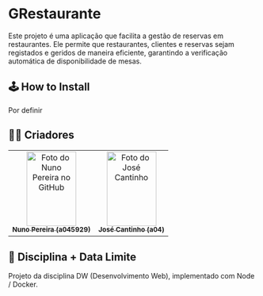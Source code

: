# GRestaurante

Este projeto é uma aplicação que facilita a gestão de reservas em restaurantes. Ele permite que restaurantes, clientes e reservas sejam registados e geridos de maneira eficiente, garantindo a verificação automática de disponibilidade de mesas.

## 🕹️ How to Install

Por definir

## 👨🏻 Criadores

<table>
  <tr>
    <td align="center">
      <a href="https://github.com/nunotapxD">
        <img src="https://cdn.intra.42.fr/users/2ef10d3be26d53929c2029b071c1e53a/ntomas-a.jpg" width="100px;" height="150px;" alt="Foto do Nuno Pereira no GitHub"/><br>
        <sub>
          <b>Nuno Pereira (a045929)</b>
        </sub>
      </a>
    </td>
    <td align="center">
      <a href="https://github.com/a045580">
        <img src="https://i.ibb.co/kSTSMFC/Captura-de-ecr-2024-12-03-064539.png" width="100px;" height="150px;" alt="Foto do José Cantinho"/><br>
        <sub>
          <b>José Cantinho (a04)</b>
        </sub>
      </a>
    </td>
  </tr>
</table>


## 📝 Disciplina + Data Limite

Projeto da disciplina DW (Desenvolvimento Web), implementado com Node / Docker.

